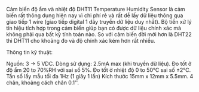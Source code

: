 Cảm biến độ ẩm và nhiệt độ DHT11 Temperature Humidity Sensor là cảm biến rất thông dụng hiện nay vì chi phí rẻ và rất dễ lấy dữ liệu thông qua giao tiếp 1 wire (giao tiếp digital 1 dây truyền dữ liệu duy nhất). Bộ tiền xử lý tín hiệu tích hợp trong cảm biến giúp bạn có được dữ liệu chính xác mà không phải qua bất kỳ tính toán nào. So với cảm biến đời mới hơn là DHT22 thì DHT11 cho khoảng đo và độ chính xác kém hơn rất nhiều.

Thông tin kỹ thuật:

Nguồn: 3 -> 5 VDC.
Dòng sử dụng: 2.5mA max (khi truyền dữ liệu).
Đo tốt ở độ ẩm 20 to 70%RH với sai số 5%.
Đo tốt ở nhiệt độ 0 to 50°C sai số ±2°C.
Tần số lấy mẫu tối đa 1Hz (1 giây 1 lần)
Kích thước 15mm x 12mm x 5.5mm.
4 chân, khoảng cách chân 0.1''.
